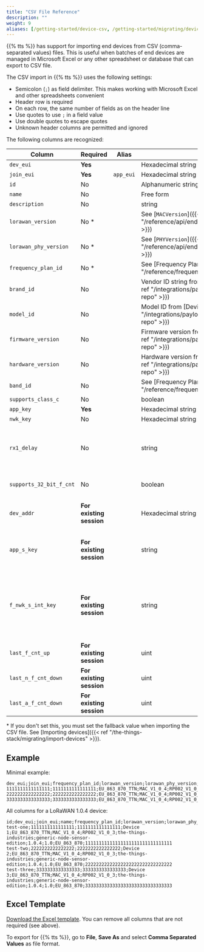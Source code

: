 ```yaml
---
title: "CSV File Reference"
description: ""
weight: 9
aliases: [/getting-started/device-csv, /getting-started/migrating/device-csv]
---
```


{{% tts %}} has support for importing end devices from CSV (comma-separated values) files. This is useful when batches of end devices are managed in Microsoft Excel or any other spreadsheet or database that can export to CSV file.

The CSV import in {{% tts %}} uses the following settings:

- Semicolon (`;`) as field delimiter. This makes working with Microsoft Excel and other spreadsheets convenient
- Header row is required
- On each row, the same number of fields as on the header line
- Use quotes to use `;` in a field value
- Use double quotes to escape quotes
- Unknown header columns are permitted and ignored

The following columns are recognized:

Column | Required | Alias | Format | Meaning
--- | --- | --- | --- | ---
`dev_eui` | **Yes** | | Hexadecimal string | LoRaWAN DevEUI
`join_eui` | **Yes** | `app_eui` | Hexadecimal string | LoRaWAN JoinEUI (or AppEUI)
`id` | No | | Alphanumeric string, lowercase with hyphens | Device ID (falls back to DevEUI if not set)
`name` | No | | Free form | Name
`description` | No | | string | Optional, description of the device
`lorawan_version` | No * | | See [`MACVersion`]({{< ref "/reference/api/end_device#enum:MACVersion" >}}) | LoRaWAN version
`lorawan_phy_version` | No * | | See [`PHYVersion`]({{< ref "/reference/api/end_device#enum:PHYVersion" >}}) | LoRaWAN Regional Parameters version
`frequency_plan_id` | No * | | See [Frequency Plans]({{< ref "/reference/frequency-plans" >}}) | Frequency plan ID
`brand_id` | No | | Vendor ID string from [Device Repository]({{< ref "/integrations/payload-formatters/device-repo" >}}) | Device brand ID
`model_id` | No | | Model ID from [Device Repository]({{< ref "/integrations/payload-formatters/device-repo" >}}) | Device model ID
`firmware_version` | No | | Firmware version from [Device Repository]({{< ref "/integrations/payload-formatters/device-repo" >}}) | Firmware version
`hardware_version` | No | | Hardware version from [Device Repository]({{< ref "/integrations/payload-formatters/device-repo" >}}) | Hardware version
`band_id` | No | | See [Frequency Plans]({{< ref "/reference/frequency-plans" >}}) | LoRaWAN Band ID
`supports_class_c` | No | | boolean | `true` for Class C devices, `false` otherwise.
`app_key` | **Yes** | | Hexadecimal string | LoRaWAN AppKey
`nwk_key` | No | | Hexadecimal string | LoRaWAN NwkKey
`rx1_delay` | No | | string | Delay for the first Class A receive window (Rx1). Typical values are `"RX_DELAY_1"` (1 second) and `"RX_DELAY_5"` (5 seconds). See [MACSettings]({{< ref "reference/api/end_device#message:MACSettings" >}}) for more information.
`supports_32_bit_f_cnt` | No | | boolean |  `true` if device supports 32-bit frame counters, `false` if device only supports 16-bit frame counters. 
`dev_addr` | **For existing session** | | Hexadecimal string | **Needed for ABP devices or when migrating OTAA devices with an existing session**. See [Device Address]({{< ref "/reference/glossary#device-address" >}}) for more information.
`app_s_key` | **For existing session** | | string | **Needed for ABP devices or when migrating OTAA devices with an existing session**. See [Application Session Key]({{< ref "reference/glossary#application-session-key" >}}) for more information.
`f_nwk_s_int_key` | **For existing session** | | string | Forwarding Network Session Integrity Key, also referred to as **Network Session Key** in LoRaWAN v1.0.x compatibility mode. See [SessionKeys]({{< ref "reference/api/end_device#message:SessionKeys" >}}) and [Forwarding Network Session Integrity Key]({{< ref "/reference/glossary#forwarding-network-session-integrity-key" >}}) for more information.
`last_f_cnt_up` | **For existing session** | | uint | Last uplink frame counter used.
`last_n_f_cnt_down` | **For existing session** | | uint | Last network downlink frame counter used.
`last_a_f_cnt_down` | **For existing session** | | uint | Last application downlink frame counter used.

\* If you don't set this, you must set the fallback value when importing the CSV file. See [Importing devices]({{< ref "/the-things-stack/migrating/import-devices" >}}).

## Example

Minimal example:

```csv
dev_eui;join_eui;frequency_plan_id;lorawan_version;lorawan_phy_version;app_key
1111111111111111;1111111111111111;EU_863_870_TTN;MAC_V1_0_4;RP002_V1_0_3;11111111111111111111111111111111
2222222222222222;2222222222222222;EU_863_870_TTN;MAC_V1_0_4;RP002_V1_0_3;22222222222222222222222222222222
3333333333333333;3333333333333333;EU_863_870_TTN;MAC_V1_0_4;RP002_V1_0_3;33333333333333333333333333333333
```

All columns for a LoRaWAN 1.0.4 device:

```csv
id;dev_eui;join_eui;name;frequency_plan_id;lorawan_version;lorawan_phy_version;brand_id;model_id;hardware_version;firmware_version;band_id;app_key
test-one;1111111111111111;1111111111111111;Device 1;EU_863_870_TTN;MAC_V1_0_4;RP002_V1_0_3;the-things-industries;generic-node-sensor-edition;1.0.4;1.0;EU_863_870;11111111111111111111111111111111
test-two;2222222222222222;2222222222222222;Device 2;EU_863_870_TTN;MAC_V1_0_4;RP002_V1_0_3;the-things-industries;generic-node-sensor-edition;1.0.4;1.0;EU_863_870;22222222222222222222222222222222
test-three;3333333333333333;3333333333333333;Device 3;EU_863_870_TTN;MAC_V1_0_4;RP002_V1_0_3;the-things-industries;generic-node-sensor-edition;1.0.4;1.0;EU_863_870;33333333333333333333333333333333
```

## Excel Template

[Download the Excel template](../tts-end-devices-csv-template.xlsx). You can remove all columns that are not required (see above).

To export for {{% tts %}}, go to **File**, **Save As** and select **Comma Separated Values** as file format.
